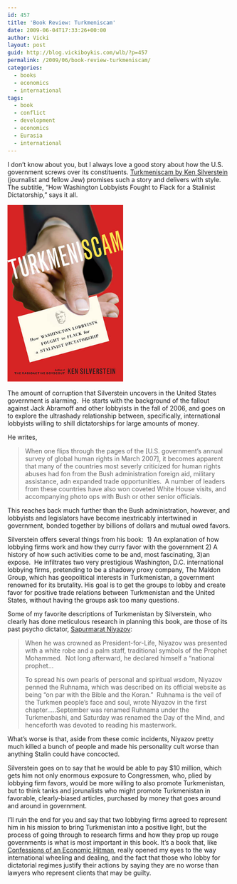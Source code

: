 ```yaml
---
id: 457
title: 'Book Review: Turkmeniscam'
date: 2009-06-04T17:33:26+00:00
author: Vicki
layout: post
guid: http://blog.vickiboykis.com/wlb/?p=457
permalink: /2009/06/book-review-turkmeniscam/
categories:
  - books
  - economics
  - international
tags:
  - book
  - conflict
  - development
  - economics
  - Eurasia
  - international
---
```

I don&#8217;t know about you, but I always love a good story about how the U.S. government screws over its constituents. [Turkmeniscam by Ken Silverstein](http://www.amazon.com/Turkmeniscam-Washington-Lobbyists-Stalinist-Dictatorship/dp/140006743X) (journalist and fellow Jew) promises such a story and delivers with style. The subtitle, &#8220;How Washington Lobbyists Fought to Flack for a Stalinist Dictatorship,&#8221; says it all.

[<img class="aligncenter size-full wp-image-458" title="turkmeniscam_350" src="https://raw.githubusercontent.com/veekaybee/wlb/gh-pages/assets/images/2009/06/turkmeniscam_350.jpg" alt="turkmeniscam_350" width="260" height="396" />](https://raw.githubusercontent.com/veekaybee/wlb/gh-pages/assets/images/2009/06/turkmeniscam_350.jpg)

The amount of corruption that Silverstein uncovers in the United States government is alarming.  He starts with the background of the fallout against Jack Abramoff and other lobbyists in the fall of 2006, and goes on to explore the ultrashady relationship between, specifically, international lobbyists willing to shill dictatorships for large amounts of money.

He writes,

> <p style="text-align: left;">
>   When one flips through the pages of the [U.S. government&#8217;s annual survey of global human rights in March 2007], it becomes apparent that many of the countries most severly criticized for human rights abuses had fon from the Bush administration foreign aid, military assistance, adn expanded trade opportunities.  A number of leaders from these countries have also won coveted White House visits, and accompanying photo ops with Bush or other senior officials.
> </p>

<p style="text-align: left;">
  This reaches back much further than the Bush administration, however, and lobbyists and legislators have become inextricably intertwined in government, bonded together by billions of dollars and mutual owed favors.
</p>

<p style="text-align: left;">
  Silverstein offers several things from his book:  1) An explanation of how lobbying firms work and how they curry favor with the government 2) A history of how such activities come to be and, most fascinating, 3)an expose.  He infiltrates two very prestigious Washington, D.C. international lobbying firms, pretending to be a shadowy proxy company, The Maldon Group, which has geopolitical interests in Turkmenistan, a government renowned for its brutality. His goal is to get the groups to lobby and create favor for positive trade relations between Turkmenistan and the United States, without having the groups ask too many questions.
</p>

<p style="text-align: left;">
  Some of my favorite descriptions of Turkmenistan by Silverstein, who clearly has done meticulous research in planning this book, are those of its past psycho dictator, <a href="http://en.wikipedia.org/wiki/Saparmurat_Niyazov">Sapurmarat Niyazov</a>:
</p>

> <p style="text-align: left;">
>   When he was crowned as President-for-Life, Niyazov was presented with a white robe and a palm staff, traditional symbols of the Prophet Mohammed.  Not long afterward, he declared himself a &#8220;national prophet&#8230;
> </p>
> 
> <p style="text-align: left;">
>   To spread his own pearls of personal and spiritual wsdom, Niyazov penned the Ruhnama, which was described on its official website as being &#8220;on par with the Bible and the Koran.&#8221;  Ruhnama is the veil of the Turkmen people&#8217;s face and soul, wrote Niyazov in the first chapter&#8230;..September was renamed Ruhnama under the Turkmenbashi, and Saturday was renamed the Day of the Mind, and henceforth was devoted to reading his masterwork.
> </p>

What&#8217;s worse is that, aside from these comic incidents, Niyazov pretty much killed a bunch of people and made his personality cult worse than anything Stalin could have concocted.

Silverstein goes on to say that he would be able to pay $10 million, which gets him not only enormous exposure to Congressmen, who, plied by lobbying firm favors, would be more willing to also promote Turkmenistan, but to think tanks and jorunalists who might promote Turkmenistan in favorable, clearly-biased articles, purchased by money that goes around and around in government.

I&#8217;ll ruin the end for you and say that two lobbying firms agreed to represent him in his mission to bring Turkmenistan into a positive light, but the process of going through to research firms and how they prop up rouge governments is what is most important in this book. It&#8217;s a book that, like [Confessions of an Economic Hitman](http://www.amazon.com/Confessions-Economic-Hit-John-Perkins/dp/1576753018), really opened my eyes to the way international wheeling and dealing, and the fact that those who lobby for dictatorial regimes justify their actions by saying they are no worse than lawyers who represent clients that may be guilty.

<p style="text-align: left;">
  <p style="text-align: left;">